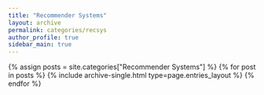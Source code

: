 ```yaml
---
title: "Recommender Systems"
layout: archive
permalink: categories/recsys
author_profile: true
sidebar_main: true
---
```



{% assign posts = site.categories["Recommender Systems"] %}
{% for post in posts %} {% include archive-single.html type=page.entries_layout %} {% endfor %}